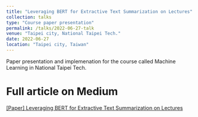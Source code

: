 ```yaml
---
title: "Leveraging BERT for Extractive Text Summarization on Lectures"
collection: talks
type: "Course paper presentation"
permalink: /talks/2022-06-27-talk
venue: "Taipei city, National Taipei Tech."
date: 2022-06-27
location: "Taipei city, Taiwan"
---
```


Paper presentation and implemenation for the course called Machine Learning in National Taipei Tech.

Full article on Medium
======
[[Paper] Leveraging BERT for Extractive Text Summarization on Lectures](https://medium.com/@jackson1998/paper-leveraging-bert-for-extractive-text-summarization-on-lectures-358067d1f601)